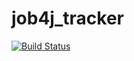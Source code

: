 # job4j_tracker

[![Build Status](https://travis-ci.com/max-piter/job4j_tracker.svg?branch=master)](https://travis-ci.com/max-piter/job4j_tracker)
